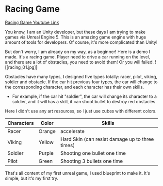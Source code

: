 # Racing Game

[Racing Game Youtube Link](https://www.youtube.com/watch?v=QBG_hJ-jFkk)

You know, I am an Unity developer, but these days I am trying to make games via Unreal Engine 5. This is an amazing game engine with huge amount of tools for developers. Of course, it's more complicated than Unity!

But don't worry, I am already on my way, as a beginner! Here is a demo I made. It's a racing game. Player need to drive a car running on the level, and there are a lot of obstacles, you need to avoid them! Or you will failed. 
![[racing_01.jpg]]

Obstacles have many types, I designed five types totally: racer, pilot, viking, soldier and obstacle. If the car hit previous four types, the car will change to the corresponding character, and each character has their own skills. 
- For example, if the car hit "soldier", the car will change its character to a soldier, and it will has a skill, it can shoot bullet to destroy red obstacles.

Here I didn't use any art resources, so I just use cubes with different colors.

| Characters | Color  | Skills                                          |
| ---------- | ------ | ----------------------------------------------- |
| Racer      | Orange | accelerate                                      |
| Viking     | Yellow | Hard Skin (can resist damage up to three times) |
| Soldier    | Purple | Shooting one bullet one time                    |
| Pilot      | Green  | Shooting 3 bullets one time                     |
That's all content  of my first unreal game, I used blueprint to make it. It's simple, but it's my first try.